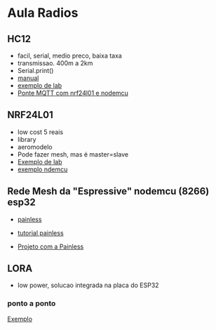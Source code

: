 # Aula Radios

## HC12   
  * facil, serial, medio preco, baixa taxa
  * transmissao. 400m a 2km
  * Serial.print()
  * [manual](https://www.elecrow.com/download/HC-12.pdf)
  * [exemplo de lab](https://curtocircuito.com.br/blog/Categoria%20IoT/configurar-o-modulo-hc12-com-arduino)
  * [Ponte MQTT com nrf24l01 e nodemcu](https://github.com/paopre/radio-mqtt-bridge)
       

## NRF24L01   
* low cost 5 reais
* library  
* aeromodelo
* Pode fazer mesh, mas é master=slave
* [Exemplo de lab](https://mundoprojetado.com.br/modulo-nrf24l01/)
* [exemplo ndemcu](https://thingsbr.com.br/comunicacao-sem-fio-entre-o-arduino-e-o-nodemcu-usando-o-modulo-transceptor-nrf24l01/)


## Rede Mesh da "Espressive" nodemcu (8266) esp32

* [painless](https://gitlab.com/painlessMesh/painlessMesh)
* [tutorial painless](https://randomnerdtutorials.com/esp-mesh-esp32-esp8266-painlessmesh/)

* [Projeto com a Painless](https://www.instructables.com/Getting-Started-With-ESP-MESH-and-ESP-8266/)


## LORA
* low power, solucao integrada na placa do ESP32

### ponto a ponto
[Exemplo](https://www.makerhero.com/blog/comunicacao-lora-ponto-a-ponto-com-modulos-esp32-lora/)




